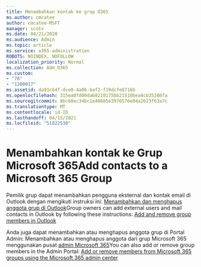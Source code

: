 ```yaml
---
title: Menambahkan kontak ke grup O365
ms.author: cmcatee
author: cmcatee-MSFT
manager: scotv
ms.date: 04/21/2020
ms.audience: Admin
ms.topic: article
ms.service: o365-administration
ROBOTS: NOINDEX, NOFOLLOW
localization_priority: Normal
ms.collection: Adm_O365
ms.custom:
- "78"
- "1200017"
ms.assetid: da91c64f-dce0-4a06-baf2-f19dcfe8716b
ms.openlocfilehash: 315ea0fd00da68210175bb21510bea4cb35386fa
ms.sourcegitcommit: 8bc60ec34bc1e40685e3976576e04a2623f63a7c
ms.translationtype: MT
ms.contentlocale: id-ID
ms.lasthandoff: 04/15/2021
ms.locfileid: "51822530"
---
```

# <a name="add-contacts-to-a-microsoft-365-group"></a><span data-ttu-id="2b6e6-102">Menambahkan kontak ke Grup Microsoft 365</span><span class="sxs-lookup"><span data-stu-id="2b6e6-102">Add contacts to a Microsoft 365 Group</span></span>

<span data-ttu-id="2b6e6-103">Pemilik grup dapat menambahkan pengguna eksternal dan kontak email di Outlook dengan mengikuti instruksi ini: [Menambahkan dan menghapus anggota grup di Outlook](https://support.office.com/article/3b650f4a-5c9b-4f94-a1bb-0cca4b1091de?wt.mc_id=add_contacts_group.aspx)</span><span class="sxs-lookup"><span data-stu-id="2b6e6-103">Group owners can add external users and mail contacts in Outlook by following these instructions: [Add and remove group members in Outlook](https://support.office.com/article/3b650f4a-5c9b-4f94-a1bb-0cca4b1091de?wt.mc_id=add_contacts_group.aspx)</span></span>
  
<span data-ttu-id="2b6e6-104">Anda juga dapat menambahkan atau menghapus anggota grup di Portal Admin: Menambahkan atau menghapus anggota dari grup Microsoft 365 menggunakan pusat [admin Microsoft 365](https://docs.microsoft.com/microsoft-365/admin/create-groups/add-or-remove-members-from-groups)</span><span class="sxs-lookup"><span data-stu-id="2b6e6-104">You can also add or remove group members in the Admin Portal: [Add or remove members from Microsoft 365 groups using the Microsoft 365 admin center](https://docs.microsoft.com/microsoft-365/admin/create-groups/add-or-remove-members-from-groups)</span></span>